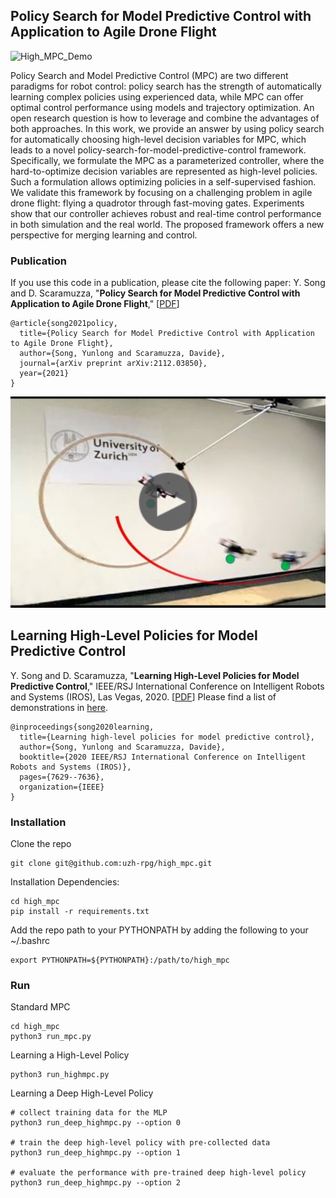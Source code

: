 ## Policy Search for Model Predictive Control with Application to Agile Drone Flight

<!-- [![Method](docs/figures/method.png)](https://youtu.be/Qei7oGiEIxY) -->

![High_MPC_Demo](docs/gifs/prompc.gif)

Policy Search and Model Predictive Control (MPC) are two different paradigms for robot control: policy search has the strength of automatically learning complex policies using experienced data, while MPC can offer optimal control performance using models and trajectory optimization. An open research question is how to leverage and combine the advantages of both approaches. In this work, we provide an answer by using policy search for automatically choosing high-level decision variables for MPC, which leads to a novel policy-search-for-model-predictive-control framework. Specifically, we formulate the MPC as a parameterized controller, where the hard-to-optimize decision variables are represented as high-level policies. Such a formulation allows optimizing policies in a self-supervised fashion. We validate this framework by focusing on a challenging problem in agile drone flight: flying a quadrotor through fast-moving gates. Experiments show that our controller achieves robust and real-time control performance in both simulation and the real world. The proposed framework offers a new perspective for merging learning and control.

### Publication

If you use this code in a publication, please cite the following paper:
Y. Song and D. Scaramuzza,
"**Policy Search for Model Predictive Control with Application to Agile Drone Flight**," [[PDF](http://rpg.ifi.uzh.ch/docs/TRO21_Yunlong.pdf)]

```
@article{song2021policy,
  title={Policy Search for Model Predictive Control with Application to Agile Drone Flight},
  author={Song, Yunlong and Scaramuzza, Davide},
  journal={arXiv preprint arXiv:2112.03850},
  year={2021}
}
```

[![Method](docs/figures/image.png)](https://youtu.be/Qei7oGiEIxY)

## Learning High-Level Policies for Model Predictive Control

Y. Song and D. Scaramuzza,
"**Learning High-Level Policies for Model Predictive Control**,"
IEEE/RSJ International Conference on Intelligent Robots and Systems (IROS), Las Vegas, 2020. [[PDF](http://rpg.ifi.uzh.ch/docs/IROS20_Yunlong.pdf)]
Please find a list of demonstrations in [here](docs/gifs/README.md).

```
@inproceedings{song2020learning,
  title={Learning high-level policies for model predictive control},
  author={Song, Yunlong and Scaramuzza, Davide},
  booktitle={2020 IEEE/RSJ International Conference on Intelligent Robots and Systems (IROS)},
  pages={7629--7636},
  organization={IEEE}
}
```

### Installation

Clone the repo

```
git clone git@github.com:uzh-rpg/high_mpc.git
```

Installation Dependencies:

```
cd high_mpc
pip install -r requirements.txt
```

Add the repo path to your PYTHONPATH by adding the following to your ~/.bashrc

```
export PYTHONPATH=${PYTHONPATH}:/path/to/high_mpc
```

### Run

Standard MPC

```
cd high_mpc
python3 run_mpc.py
```

Learning a High-Level Policy

```
python3 run_highmpc.py
```

Learning a Deep High-Level Policy

```
# collect training data for the MLP
python3 run_deep_highmpc.py --option 0

# train the deep high-level policy with pre-collected data
python3 run_deep_highmpc.py --option 1

# evaluate the performance with pre-trained deep high-level policy
python3 run_deep_highmpc.py --option 2
```
